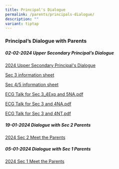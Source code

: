 ```yaml
---
title: Principal's Dialogue
permalink: /parents/principals-dialogue/
description: ""
variant: tiptap
---
```

<h3>Principal’s Dialogue with Parents</h3>
<h5>02-02-2024 Upper Secondary Principal’s Dialogue</h5>
<p><a href="https://drive.google.com/file/d/1IJXQAEzfh5-aTnbB1WvsB_oEhnVoPaRe/view?usp=sharing" rel="noopener noreferrer nofollow" target="_blank">2024 Upper Secondary Principal's Dialogue</a>
</p>
<p><a href="https://docs.google.com/document/d/1V8OVgq5JD9wUDxZBhDpBX_VK4yKx4bPQmMtTgP6wYh8/edit" rel="noopener noreferrer nofollow" target="_blank">Sec 3 information sheet</a>
</p>
<p><a href="https://docs.google.com/document/d/1ugv30dR05tH4Fe0xnDGr9E7qw_61CUA_QetyXV83fAQ/edit" rel="noopener noreferrer nofollow" target="_blank">Sec 4/5 information sheet</a>
</p>
<p><a href="/files/Parents/Ps Dialogue/2024/ECG_Talk_for_Sec_3_4Exp_and_5NA.pdf" rel="noopener noreferrer nofollow" target="_blank">ECG Talk for Sec 3_4Exp and 5NA.pdf</a>
</p>
<p><a href="/files/Parents/Ps Dialogue/2024/ECG_Talk_for_Sec_3_and_4NT.pdf" rel="noopener noreferrer nofollow" target="_blank">ECG Talk for Sec 3 and 4NA.pdf</a>
</p>
<p><a href="/files/Parents/Ps Dialogue/2024/ECG_Talk_for_Sec_3_and_4NT.pdf" rel="noopener noreferrer nofollow" target="_blank">ECG Talk for Sec 3 and 4NT.pdf</a>
</p>
<p></p>
<p></p>
<h5>19-01-2024 Dialogue with Sec 2 Parents</h5>
<p><a href="https://drive.google.com/file/d/1M69efiDkHtamPQzih_CzupQu2loeuTBn/view?usp=sharing" rel="noopener noreferrer nofollow" target="_blank">2024 Sec 2 Meet the Parents</a>
</p>
<p></p>
<h5>05-01-2024 Dialogue with Sec 1 Parents</h5>
<p><a href="https://drive.google.com/file/d/1SpbX9WKW2rDsd64wWkYhO3t5N6w5cf11/view?usp=sharing" rel="noopener noreferrer nofollow" target="_blank">2024 Sec 1 Meet the Parents</a>
</p>
<p></p>
<p></p>
<p></p>